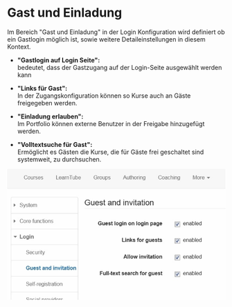 # Gast und Einladung

Im Bereich "Gast und Einladung" in der Login Konfiguration wird definiert ob
ein Gastlogin möglich ist, sowie weitere Detaileinstellungen in diesem
Kontext.

  * **"Gastlogin auf Login Seite":**   
bedeutet, dass der Gastzugang auf der Login-Seite ausgewählt werden kann

  *  **"Links für Gast":**   
In der Zugangskonfiguration können so Kurse auch an Gäste freigegeben werden.

  *  **"Einladung erlauben":**   
Im Portfolio können externe Benutzer in der Freigabe hinzugefügt werden.

  *  **"Volltextsuche für Gast":**   
Ermöglicht es Gästen die Kurse, die für Gäste frei geschaltet sind systemweit,
zu durchsuchen.

  

![](assets/admin_Login_gast.jpg)

